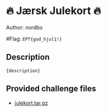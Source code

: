 # 🔥 Jærsk Julekort 🔥
Author: nordbo

#Flag: `EPT{god_hjul1!}`
## Description
```
{description}
```

## Provided challenge files
* [julekort.tar.gz](julekort.tar.gz)
